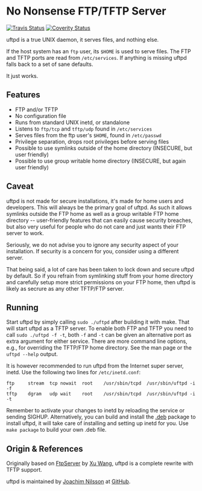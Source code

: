 No Nonsense FTP/TFTP Server
===========================
[![Travis Status]][Travis] [![Coverity Status]][Coverity Scan]

uftpd is a true UNIX daemon, it serves files, and nothing else.

If the host system has an `ftp` user, its `$HOME` is used to serve
files.  The FTP and TFTP ports are read from `/etc/services`.  If
anything is missing uftpd falls back to a set of sane defaults.

It just works.


Features
--------

* FTP and/or TFTP
* No configuration file
* Runs from standard UNIX inetd, or standalone
* Listens to `ftp/tcp` and `tftp/udp` found in `/etc/services`
* Serves files from the ftp user's `$HOME`, found in `/etc/passwd`
* Privilege separation, drops root privileges before serving files
* Possible to use symlinks outside of the home directory (INSECURE,
  but user friendly)
* Possible to use group writable home directory (INSECURE, but again
  user friendly)


Caveat
------

uftpd is not made for secure installations, it's made for home users and
developers.  This will always be the primary goal of uftpd.  As such it
allows symlinks outside the FTP home as well as a group writable FTP
home directory -- user-friendly features that can easily cause security
breaches, but also very useful for people who do not care and just wants
their FTP server to work.

Seriously, we do not advise you to ignore any security aspect of your
installation.  If security is a concern for you, consider using a
different server.

That being said, a lot of care has been taken to lock down and secure
uftpd by default.  So if you refrain from symlinking stuff from your
home directory and carefully setup more strict permissions on your FTP
home, then uftpd is likely as secrure as any other TFTP/FTP server.


Running
-------

Start uftpd by simply calling `sudo ./uftpd` after building it with
make.  That will start uftpd as a TFTP server.  To enable both FTP and
TFTP you need to call `sudo ./uftpd -f -t`, both `-f` and `-t` can be
given an alternative port as extra argument for either service.  There
are more command line options, e.g., for overriding the TFTP/FTP home
directory.  See the man page or the <kdb>`uftpd --help`</kdb> output.

It is however recommended to run uftpd from the Internet super server,
inetd.  Use the following two lines for `/etc/inetd.conf`:

    ftp		stream	tcp	nowait	root	/usr/sbin/tcpd	/usr/sbin/uftpd -i -f
    tftp	dgram	udp	wait	root	/usr/sbin/tcpd	/usr/sbin/uftpd -i -t

Remember to activate your changes to inetd by reloading the service or
sending SIGHUP.  Alternatively, you can build and install the [.deb]
package to install uftpd, it will take care of installing and setting up
inetd for you.  Use `make package` to build your own .deb file.


Origin & References
-------------------

Originally based on [FtpServer] by [Xu Wang], uftpd is a complete
rewrite with TFTP support.

uftpd is maintained by [Joachim Nilsson] at [GitHub].

[.deb]:            http://ftp.troglobit.com/uftpd/uftpd_1.7-1_amd64.deb
[Joachim Nilsson]: http://troglobit.com
[Xu Wang]:         https://github.com/xu-wang11/
[FtpServer]:       https://github.com/xu-wang11/FtpServer
[GitHub]:          https://github.com/troglobit/uftpd
[Travis]:          https://travis-ci.org/troglobit/uftpd
[Travis Status]:   https://travis-ci.org/troglobit/uftpd.png?branch=master
[Coverity Scan]:   https://scan.coverity.com/projects/2947
[Coverity Status]: https://scan.coverity.com/projects/2947/badge.svg
